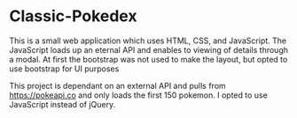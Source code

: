 # Classic-Pokedex

This is a small web application which uses HTML, CSS, and JavaScript. The JavaScript loads up an eternal API and enables to viewing of details through a modal. At first the bootstrap was not used to make the layout, but opted to use bootstrap for UI purposes

This project is dependant on an external API and pulls from https://pokeapi.co and only loads the first 150 pokemon. I opted to use JavaScript instead of jQuery. 